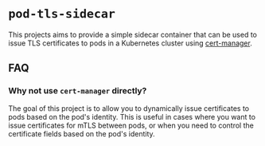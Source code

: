 # `pod-tls-sidecar`

This projects aims to provide a simple sidecar container that can be used to
issue TLS certificates to pods in a Kubernetes cluster using [cert-manager](https://cert-manager.io/).

## FAQ

### Why not use `cert-manager` directly?

The goal of this project is to allow you to dynamically issue certificates to pods
based on the pod's identity.  This is useful in cases where you want to issue
certificates for mTLS between pods, or when you need to control the certificate
fields based on the pod's identity.
